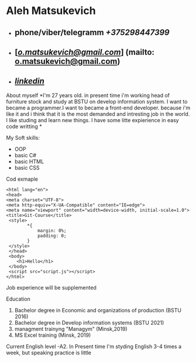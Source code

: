 # **Aleh Matsukevich**

*   ## phone/viber/telegramm *+375298447399* 
*   ## [*o.matsukevich@gmail.com*] (mailto: o.matsukevich@gmail.com)
*   ## [*linkedin*](https://www.linkedin.com/in/%D0%BE%D0%BB%D0%B5%D0%B3-%D0%BC%D0%B0%D1%86%D1%83%D0%BA%D0%B5%D0%B2%D0%B8%D1%87-781b77197/)

About myself
*I'm 27 years old. in present time i'm working head of furniture stock and study at BSTU on develop information system. I want to became a programmer.I want to became a front-end developer. because i'm like it and i think that it is the most demanded and intresting job in the world. I like studing and learn new things. I have some litte expierience in easy code writting *

My Soft skills: 
*   OOP
*   basic C#
*   basic HTML
*   basic CSS

Cod exmaple
``` <!DOCTYPE html>
<html lang="en">
<head>
<meta charset="UTF-8">
<meta http-equiv="X-UA-Compatible" content="IE=edge">
<meta name="viewport" content="width=device-width, initial-scale=1.0">
<title>Git-Course</title>
 <style>
        *{
            margin: 0%;
            padding: 0;
        }
 </style>
 </head>
 <body>
    <h1>Hello</h1>
 </body>
 <script src="script.js"></script>
</html> 
```

Job experience will be supplemented

Education 
1.  Bachelor degree in Economic and organizations of production (BSTU 2016)
2.  Bachelor degree in Develop information systems (BSTU 2021)
3.  managment trainyng "Managym" (Minsk,2019)  
4.  MS Excel training (Minsk, 2019)

Current English level -A2. In Present time I'm styding English 3-4 times a week, but speaking practice is little
